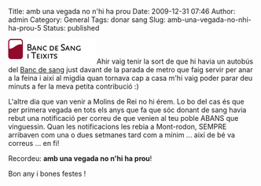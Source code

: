 Title: amb una vegada no n'hi ha prou
Date: 2009-12-31 07:46
Author: admin
Category: General
Tags: donar sang
Slug: amb-una-vegada-no-nhi-ha-prou-5
Status: published

[<img src="./wp-content/uploads/2007/04/logo_portada.gif" title="logo del banc de sang" class="alignright size-full wp-image-80" />](http://gil.badall.net/wp-content/uploads/2007/04/logo_portada.gif)Ahir vaig tenir la sort de que hi havia un autobús del [Banc de sang](http://www.bancsang.net/ca/ "Web del banc de sang") just davant de la parada de metro que faig servir per anar a la feina i així al migdia quan tornava cap a casa m'hi vaig poder parar deu minuts a fer la meva petita contribució :)

L'altre dia que van venir a Molins de Rei no hi érem. Lo bo del cas és que per primera vegada en tots els anys que fa que sóc donant de sang havia rebut una notificació per correu de que venien al teu poble ABANS que vinguessin. Quan les notificacions les rebia a Mont-rodon, SEMPRE arribaven com una o dues setmanes tard com a mínim ... així de bé va correus ... en fi!

Recordeu: **amb una vegada no n'hi ha prou**!

Bon any i bones festes !
